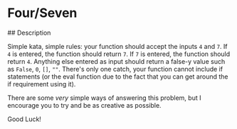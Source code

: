 # Four/Seven

## Description

Simple kata, simple rules: your function should accept the inputs `4` and `7`. If `4` is entered, the function should return `7`. If `7` is entered, the function should return `4`. Anything else entered as input should return a false-y value such as `False`, `0`, `[]`, `""`. There's only one catch, your function cannot include if statements (or the eval function due to the fact that you can get around the if requirement using it).

There are some _very_ simple ways of answering this problem, but I encourage you to try and be as creative as possible.

Good Luck!
